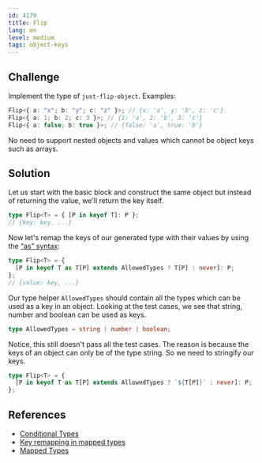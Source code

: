 ```yaml
---
id: 4179
title: Flip
lang: en
level: medium
tags: object-keys
---
```


## Challenge

Implement the type of `just-flip-object`. Examples:

```ts
Flip<{ a: "x"; b: "y"; c: "z" }>; // {x: 'a', y: 'b', z: 'c'}
Flip<{ a: 1; b: 2; c: 3 }>; // {1: 'a', 2: 'b', 3: 'c'}
Flip<{ a: false; b: true }>; // {false: 'a', true: 'b'}
```

No need to support nested objects and values which cannot be object keys such as
arrays.

## Solution

Let us start with the basic block and construct the same object but instead of
returning the value, we'll return the key itself.

```ts
type Flip<T> = { [P in keyof T]: P };
// {key: key, ...}
```

Now let's remap the keys of our generated type with their values by using the
[“as” syntax](https://www.typescriptlang.org/docs/handbook/release-notes/typescript-4-1.html#key-remapping-in-mapped-types):

```ts
type Flip<T> = {
  [P in keyof T as T[P] extends AllowedTypes ? T[P] : never]: P;
};
// {value: key, ...}
```

Our type helper `AllowedTypes` should contain all the types which can be used as
a key in an object. Looking at the test cases, we see that string, number and
boolean can be used as keys.

```ts
type AllowedTypes = string | number | boolean;
```

Notice, this still doesn't pass all the test cases. The reason is because the
keys of an object can only be of the type string. So we need to stringify our
keys.

```ts
type Flip<T> = {
  [P in keyof T as T[P] extends AllowedTypes ? `${T[P]}` : never]: P;
};
```

## References

- [Conditional Types](https://www.typescriptlang.org/docs/handbook/2/conditional-types.html)
- [Key remapping in mapped types](https://www.typescriptlang.org/docs/handbook/release-notes/typescript-4-1.html#key-remapping-in-mapped-types)
- [Mapped Types](https://www.typescriptlang.org/docs/handbook/2/mapped-types.html)
